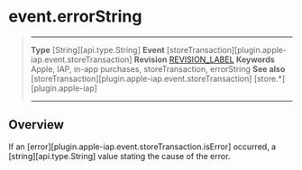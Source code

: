 # event.errorString

> --------------------- ------------------------------------------------------------------------------------------
> __Type__              [String][api.type.String]
> __Event__             [storeTransaction][plugin.apple-iap.event.storeTransaction]
> __Revision__          [REVISION_LABEL](REVISION_URL)
> __Keywords__          Apple, IAP, in-app purchases, storeTransaction, errorString
> __See also__			[storeTransaction][plugin.apple-iap.event.storeTransaction]
>						[store.*][plugin.apple-iap]
> --------------------- ------------------------------------------------------------------------------------------

## Overview

If an [error][plugin.apple-iap.event.storeTransaction.isError] occurred, a [string][api.type.String] value stating the cause of the error.